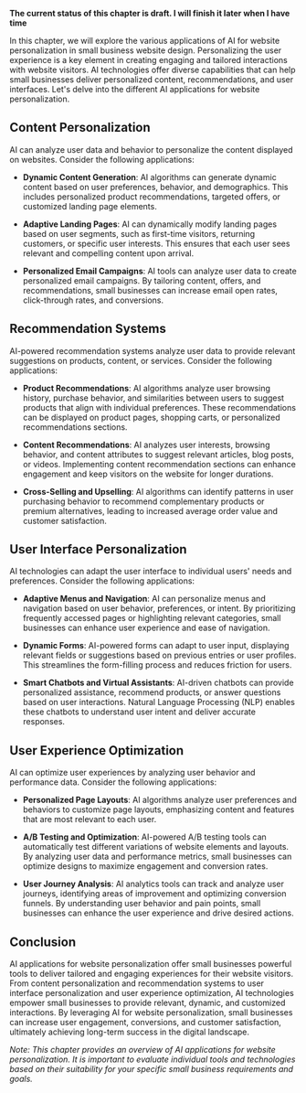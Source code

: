 **The current status of this chapter is draft. I will finish it later when I have time**

In this chapter, we will explore the various applications of AI for website personalization in small business website design. Personalizing the user experience is a key element in creating engaging and tailored interactions with website visitors. AI technologies offer diverse capabilities that can help small businesses deliver personalized content, recommendations, and user interfaces. Let's delve into the different AI applications for website personalization.

Content Personalization
-----------------------

AI can analyze user data and behavior to personalize the content displayed on websites. Consider the following applications:

* **Dynamic Content Generation**: AI algorithms can generate dynamic content based on user preferences, behavior, and demographics. This includes personalized product recommendations, targeted offers, or customized landing page elements.

* **Adaptive Landing Pages**: AI can dynamically modify landing pages based on user segments, such as first-time visitors, returning customers, or specific user interests. This ensures that each user sees relevant and compelling content upon arrival.

* **Personalized Email Campaigns**: AI tools can analyze user data to create personalized email campaigns. By tailoring content, offers, and recommendations, small businesses can increase email open rates, click-through rates, and conversions.

Recommendation Systems
----------------------

AI-powered recommendation systems analyze user data to provide relevant suggestions on products, content, or services. Consider the following applications:

* **Product Recommendations**: AI algorithms analyze user browsing history, purchase behavior, and similarities between users to suggest products that align with individual preferences. These recommendations can be displayed on product pages, shopping carts, or personalized recommendations sections.

* **Content Recommendations**: AI analyzes user interests, browsing behavior, and content attributes to suggest relevant articles, blog posts, or videos. Implementing content recommendation sections can enhance engagement and keep visitors on the website for longer durations.

* **Cross-Selling and Upselling**: AI algorithms can identify patterns in user purchasing behavior to recommend complementary products or premium alternatives, leading to increased average order value and customer satisfaction.

User Interface Personalization
------------------------------

AI technologies can adapt the user interface to individual users' needs and preferences. Consider the following applications:

* **Adaptive Menus and Navigation**: AI can personalize menus and navigation based on user behavior, preferences, or intent. By prioritizing frequently accessed pages or highlighting relevant categories, small businesses can enhance user experience and ease of navigation.

* **Dynamic Forms**: AI-powered forms can adapt to user input, displaying relevant fields or suggestions based on previous entries or user profiles. This streamlines the form-filling process and reduces friction for users.

* **Smart Chatbots and Virtual Assistants**: AI-driven chatbots can provide personalized assistance, recommend products, or answer questions based on user interactions. Natural Language Processing (NLP) enables these chatbots to understand user intent and deliver accurate responses.

User Experience Optimization
----------------------------

AI can optimize user experiences by analyzing user behavior and performance data. Consider the following applications:

* **Personalized Page Layouts**: AI algorithms analyze user preferences and behaviors to customize page layouts, emphasizing content and features that are most relevant to each user.

* **A/B Testing and Optimization**: AI-powered A/B testing tools can automatically test different variations of website elements and layouts. By analyzing user data and performance metrics, small businesses can optimize designs to maximize engagement and conversion rates.

* **User Journey Analysis**: AI analytics tools can track and analyze user journeys, identifying areas of improvement and optimizing conversion funnels. By understanding user behavior and pain points, small businesses can enhance the user experience and drive desired actions.

Conclusion
----------

AI applications for website personalization offer small businesses powerful tools to deliver tailored and engaging experiences for their website visitors. From content personalization and recommendation systems to user interface personalization and user experience optimization, AI technologies empower small businesses to provide relevant, dynamic, and customized interactions. By leveraging AI for website personalization, small businesses can increase user engagement, conversions, and customer satisfaction, ultimately achieving long-term success in the digital landscape.

*Note: This chapter provides an overview of AI applications for website personalization. It is important to evaluate individual tools and technologies based on their suitability for your specific small business requirements and goals.*
